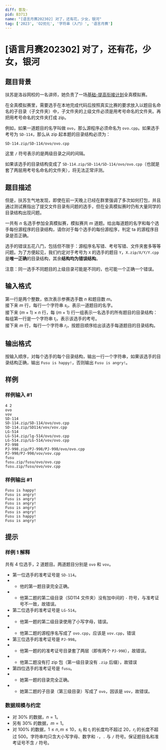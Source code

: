 ```yaml
---
diff: 普及-
pid: B3713
name: "[语言月赛202302] 对了，还有花，少女，银河"
tag: ['2023', 'O2优化', '字符串（入门）', '语言月赛']
---
```

# [语言月赛202302] 对了，还有花，少女，银河
## 题目背景

扶苏是洛谷网校的一名讲师，她负责了一场[基础-提高衔接计划](https://class.luogu.com.cn/course/yugu23xja)全真模拟赛。

在全真模拟赛里，需要选手在本地完成代码后按照真实比赛的要求放入以题目名命名的子目录（子文件夹）中，子文件夹的上级文件必须是用考号命名的文件夹。再把用考号命名的文件夹打成 zip。

例如，如果一道题目的名字叫做 `ovo`，那么源程序必须命名为 `ovo.cpp`。如果选手考号为 `SD-114`，那么从 zip 起本题的目录结构必须为：

```SD-114.zip/SD-114/ovo/ovo.cpp```

这里 `/` 符号表示的是两级目录之间的间隔。

如果该选手的目录结构变成了 ```SD-114.zip/SD-114/SD-114/ovo/ovo.cpp```（也就是套了两层用考号名命名的文件夹），将无法正常评测。
## 题目描述

但是，扶苏生气地发现，即使在前一天晚上已经在群里强调了多次如何打包，并且通过测试赛指出了提交文件目录有问题的选手，但在全真模拟赛时仍有大量同学的目录结构出现问题。

一共有 $n$ 名选手参加全真模拟赛，模拟赛共 $m$ 道题。给出每道题的名字和每个选手每份源程序的目录结构，请你对于每个选手的每份源程序，判定 ta 的源程序目录是否正确。

选手的错误五花八门，包括但不限于：源程序名写错、考号写错、文件夹套多等等问题。为了方便起见，我们约定对于考号为 `X` 的选手的题目 `Y`，`X.zip/X/Y/Y.cpp` 是**唯一正确**的目录结构，其余**结构均为错误结构**。

注意：同一选手不同题目的上级目录可能是不同的，也可能一个正确一个错误。
## 输入格式

第一行是两个整数，依次表示参赛选手数 $n$ 和题目数 $m$。  
接下来 $m$ 行，每行一个字符串 $s_i$，表示一道题目的名字。  
接下来 $(m+1) \times n$ 行，每 $(m+1)$ 行一组表示一名选手的所有题目的目录结构：  
每组第一行是一个字符串 $t_i$，表示该选手的考号。  
接下来 $m$ 行，每行一个字符串 $r_i$，按题目顺序给出该选手每道题目的目录结构。
## 输出格式

按输入顺序，对每个选手的每个目录结构，输出一行一个字符串，如果该选手的目录结构正确，输出 `Fusu is happy!`，否则输出 `Fusu is angry!`。
## 样例

### 样例输入 #1
```
4 2
ovo
vov
SD-114
SD-114.zip/SD-114/ovo/ovo.cpp
SD-114.zip/SD114/vov/vov.cpp
LG-514
LG-514.zip/lg-514/ovo/ovo.cpp
LG-514.zip/LG-514/vov/ovo.cpp
PJ-998
PJ-998.zip/PJ-998/PJ-998/ovo/ovo.cpp
PJ-998/PJ-998/vov/vov.cpp
fusu
fusu.zip/fusu/ovo/ovo.cpp
fusu.zip/fusu/ovo/vov.cpp
```
### 样例输出 #1
```
Fusu is happy!
Fusu is angry!
Fusu is angry!
Fusu is angry!
Fusu is angry!
Fusu is angry!
Fusu is happy!
Fusu is angry!
```
## 提示

### 样例 1 解释

共有 $4$ 位选手，$2$ 道题目。两道题目分别是 `ovo` 和 `vov`。

- 第一位选手的准考证号是 `SD-114`。
- + 他的第一题目录完全正确。
- + 他第二题的第二级目录（SD114 文件夹）没有加中间的 `-` 符号，与准考证号不一致，故错误。
- 第二位选手的准考证号是 `LG-514`。
- + 他第一题的第二级目录使用了小写字母，错误。
- + 他第二题的源程序名写成了 `ovo.cpp`，应该是 `vov.cpp`，错误
- 第三位选手的准考证号是 `PJ-998`。
- + 他第一题的的准考证号目录套了两层（即有两个 `PJ-998`），故错误。
- + 他第二题没有打 zip 包（第一级目录没有 `.zip` 后缀），故错误
- 第四位选手的准考证号是 `fusu`。
- + 她第一题的目录完全正确。
- + 她第二题的子目录（第三级目录）写成了 `ovo`，因该是 `vov`，故错误。

### 数据规模与约定


- 对 $30\%$ 的数据，$n = 1$。
- 另有 $30\%$ 的数据，$m = 1$。
- 对 $100\%$ 的数据，$1 \leq n,m\leq 10$，$s_i$ 和 $t_i$ 的长度均不超过 $20$，$r_i$ 的长度不超过 $500$。字符串均只含大小写字母、数字和 `-`，`.` 与 `/` 符号。保证题目名和准考证号不含 `/` 符号。
